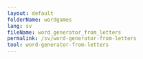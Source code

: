 ```yaml
---
layout: default
folderName: wordgames
lang: sv
fileName: word_generator_from_letters
permalink: /sv/word-generator-from-letters
tool: word-generator-from-letters
---
```

